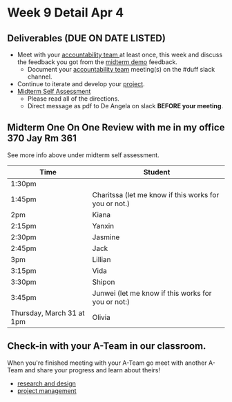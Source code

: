 # Week 9 Detail Apr 4

## Deliverables (DUE ON DATE LISTED)

* Meet with your [accountability team ](../assignments/accountability\_partner.md)at least once, this week and discuss the feedback you got from the [midterm demo](https://docs.google.com/spreadsheets/d/1U9xOT\_r\_jnaPtbKW-pZMSXHni-UoA5cN-KGZrbMJg1E/edit#gid=0) feedback.
  * Document your [accountability team](../assignments/accountability\_partner.md) meeting(s) on the #duff slack channel.
* Continue to iterate and develop your [project](../assignments/project\_versions.md).
* [Midterm Self Assessment](../assignments/assessments/midterm\_self\_assessment.md)&#x20;
  * Please read all of the directions.&#x20;
  * Direct message as pdf to De Angela on slack **BEFORE your meeting**.

## **Midterm One On One Review with me in my office 370 Jay Rm 361**

See more info above under midterm self assessment.

| Time                      | Student                                               |
| ------------------------- | ----------------------------------------------------- |
| 1:30pm                    |                                                       |
| 1:45pm                    | Charitssa (let me know if this works for you or not.) |
| 2pm                       | Kiana                                                 |
| 2:15pm                    | Yanxin                                                |
| 2:30pm                    | Jasmine                                               |
| 2:45pm                    | Jack                                                  |
| 3pm                       | Lillian                                               |
| 3:15pm                    | Vida                                                  |
| 3:30pm                    | Shipon                                                |
| 3:45pm                    | Junwei (let me know if this works for you or not:)    |
| Thursday, March 31 at 1pm | Olivia                                                |

## Check-in with your A-Team in our classroom.&#x20;

When you're finished meeting with your A-Team go meet with another A-Team and share your progress and learn about theirs!

* [research and design](../assignments/project\_plan.md)
* [project management](../assignments/website.md)

##

